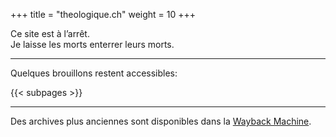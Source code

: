 +++
title = "theologique.ch"
weight = 10
+++

Ce site est à l’arrêt.  
Je laisse les morts enterrer leurs morts.

----
Quelques brouillons restent accessibles:

{{< subpages >}}

----

Des archives plus anciennes sont disponibles dans la [Wayback Machine](https://web.archive.org/web/*/theologique.ch).